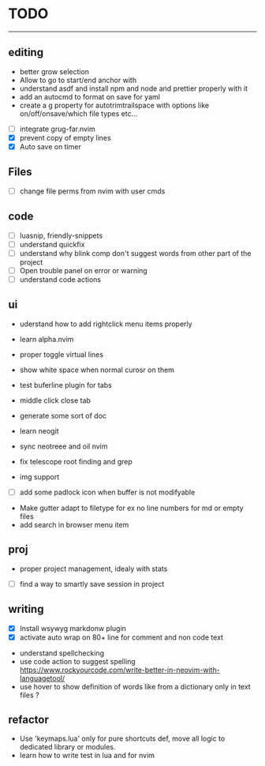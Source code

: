 
# TODO 

---

## editing
- better grow selection
- Allow to go to start/end anchor with <C-S-PageUp> 
- understand asdf and install npm and node and prettier properly with it  
- add an autocmd to format on save for yaml  
- create a g property for autotrimtrailspace with options like on/off/onsave/which file types etc...
- [ ] integrate grug-far.nvim
- [x] prevent copy of empty lines
- [x] Auto save on timer

## Files
- [ ] change file perms from nvim with user cmds

## code
- [ ] luasnip, friendly-snippets  
- [ ] understand quickfix  
- [ ] understand why blink comp don't suggest words from other part of the project  
- [ ] Open trouble panel on error or warning 
- [ ] understand code actions  

## ui
- uderstand how to add rightclick menu items properly  
- learn alpha.nvim  
- proper toggle virtual lines  
- show white space when normal curosr on them  
- test buferline plugin for tabs  
- middle click close tab  

- generate some sort of doc  

- learn neogit  

- sync neotreee and oil nvim  
- fix telescope root finding and grep  

- img support  
- [ ] add some padlock icon when buffer is not modifyable

- Make gutter adapt to filetype for ex no line numbers for md or empty files
- add search in browser menu item

## proj
- proper project management, idealy with stats
- [ ] find a way to smartly save session in project  


## writing
- [x] Install wsywyg markdonw plugin  
- [x] activate auto wrap on 80+ line for comment and non code text  
- understand spellchecking  
- use code action to suggest spelling  
    https://www.rockyourcode.com/write-better-in-neovim-with-languagetool/
- use hover to show definition of words like from a dictionary only in text 
  files ?


## refactor
- Use 'keymaps.lua' only for pure shortcuts def, move all logic to dedicated library or 
  modules.
- learn how to write test in lua and for nvim  

